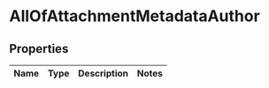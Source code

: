 # AllOfAttachmentMetadataAuthor

## Properties
Name | Type | Description | Notes
------------ | ------------- | ------------- | -------------

